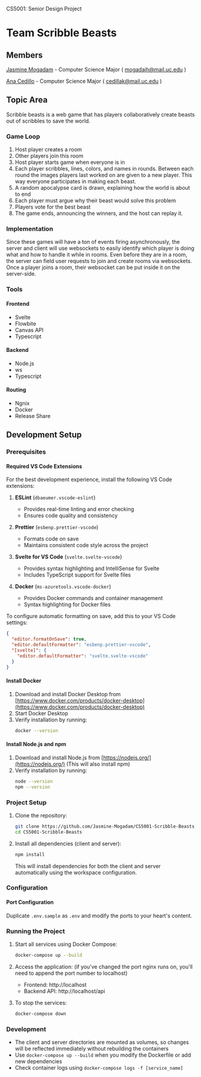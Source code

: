 CS5001: Senior Design Project

# Team Scribble Beasts

## Members

[Jasmine Mogadam](documents/biographies/jasmine-mogadam-bio.md) - Computer Science Major ( mogadajh@mail.uc.edu )

[Ana Cedillo](documents/biographies/ana-cedillo-bio.md) - Computer Science Major ( cedillak@mail.uc.edu )

## Topic Area

Scribble beasts is a web game that has players collaboratively create beasts out of scribbles to save the world.

### Game Loop

1. Host player creates a room
2. Other players join this room
3. Host player starts game when everyone is in
4. Each player scribbles, lines, colors, and names in rounds. Between each round the images players last worked on are given to a new player. This way everyone participates in making each beast.
5. A random apocalypse card is drawn, explaining how the world is about to end
6. Each player must argue why their beast would solve this problem
7. Players vote for the best beast
8. The game ends, announcing the winners, and the host can replay it.

### Implementation

Since these games will have a ton of events firing asynchronously, the server and client will use websockets to easily identify which player is doing what and how to handle it while in rooms. Even before they are in a room, the server can field user requests to join and create rooms via websockets. Once a player joins a room, their websocket can be put inside it on the server-side.

### Tools

#### Frontend

- Svelte
- Flowbite
- Canvas API
- Typescript

#### Backend

- Node.js
- ws
- Typescript

#### Routing

- Ngnix
- Docker
- Release Share

## Development Setup

### Prerequisites

#### Required VS Code Extensions

For the best development experience, install the following VS Code extensions:

1. **ESLint** (`dbaeumer.vscode-eslint`)

   - Provides real-time linting and error checking
   - Ensures code quality and consistency

2. **Prettier** (`esbenp.prettier-vscode`)

   - Formats code on save
   - Maintains consistent code style across the project

3. **Svelte for VS Code** (`svelte.svelte-vscode`)

   - Provides syntax highlighting and IntelliSense for Svelte
   - Includes TypeScript support for Svelte files

4. **Docker** (`ms-azuretools.vscode-docker`)
   - Provides Docker commands and container management
   - Syntax highlighting for Docker files

To configure automatic formatting on save, add this to your VS Code settings:

```json
{
  "editor.formatOnSave": true,
  "editor.defaultFormatter": "esbenp.prettier-vscode",
  "[svelte]": {
    "editor.defaultFormatter": "svelte.svelte-vscode"
  }
}
```

#### Install Docker

1. Download and install Docker Desktop from [https://www.docker.com/products/docker-desktop](https://www.docker.com/products/docker-desktop)
2. Start Docker Desktop
3. Verify installation by running:
   ```bash
   docker --version
   ```

#### Install Node.js and npm

1. Download and install Node.js from [https://nodejs.org/](https://nodejs.org/) (This will also install npm)
2. Verify installation by running:
   ```bash
   node --version
   npm --version
   ```

### Project Setup

1. Clone the repository:

   ```bash
   git clone https://github.com/Jasmine-Mogadam/CS5001-Scribble-Beasts.git
   cd CS5001-Scribble-Beasts
   ```

2. Install all dependencies (client and server):

   ```bash
   npm install
   ```

   This will install dependencies for both the client and server automatically using the workspace configuration.

### Configuration

#### Port Configuration

Duplicate `.env.sample` as `.env` and modify the ports to your heart's content.

### Running the Project

1. Start all services using Docker Compose:

   ```bash
   docker-compose up --build
   ```

2. Access the application:
   (if you've changed the port nginx runs on, you'll need to append the port number to localhost)

   - Frontend: http://localhost
   - Backend API: http://localhost/api

3. To stop the services:
   ```bash
   docker-compose down
   ```

### Development

- The client and server directories are mounted as volumes, so changes will be reflected immediately without rebuilding the containers
- Use `docker-compose up --build` when you modify the Dockerfile or add new dependencies
- Check container logs using `docker-compose logs -f [service_name]`
